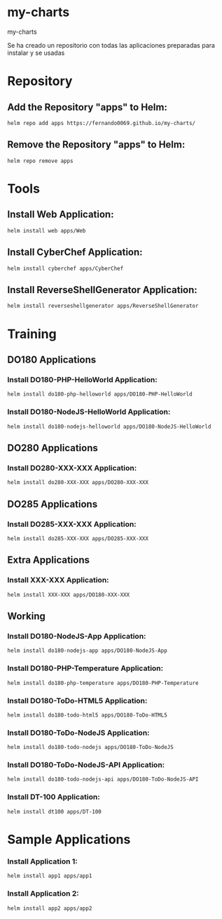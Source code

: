 # my-charts
my-charts

Se ha creado un repositorio con todas las aplicaciones preparadas para instalar y se usadas

# Repository
## Add the Repository "apps" to Helm:
```
helm repo add apps https://fernando0069.github.io/my-charts/
```

## Remove the Repository "apps" to Helm:
```
helm repo remove apps
```

# Tools
## Install Web Application:
```
helm install web apps/Web
```

## Install CyberChef Application:
```
helm install cyberchef apps/CyberChef
```

## Install ReverseShellGenerator Application:
```
helm install reverseshellgenerator apps/ReverseShellGenerator
```


# Training
## DO180 Applications
### Install DO180-PHP-HelloWorld Application:
```
helm install do180-php-helloworld apps/DO180-PHP-HelloWorld
```

### Install DO180-NodeJS-HelloWorld Application:
```
helm install do180-nodejs-helloworld apps/DO180-NodeJS-HelloWorld
```


## DO280 Applications
### Install DO280-XXX-XXX Application:
```
helm install do280-XXX-XXX apps/DO280-XXX-XXX
```

## DO285 Applications
### Install DO285-XXX-XXX Application:
```
helm install do285-XXX-XXX apps/DO285-XXX-XXX
```


## Extra Applications
### Install XXX-XXX Application:
```
helm install XXX-XXX apps/DO180-XXX-XXX
```








## Working
### Install DO180-NodeJS-App Application:
```
helm install do180-nodejs-app apps/DO180-NodeJS-App
```
### Install DO180-PHP-Temperature Application:
```
helm install do180-php-temperature apps/DO180-PHP-Temperature
```
### Install DO180-ToDo-HTML5 Application:
```
helm install do180-todo-html5 apps/DO180-ToDo-HTML5
```
### Install DO180-ToDo-NodeJS Application:
```
helm install do180-todo-nodejs apps/DO180-ToDo-NodeJS
```
### Install DO180-ToDo-NodeJS-API Application:
```
helm install do180-todo-nodejs-api apps/DO180-ToDo-NodeJS-API
```

### Install DT-100 Application:
```
helm install dt100 apps/DT-100
```



# Sample Applications
### Install Application 1:
```
helm install app1 apps/app1
```

### Install Application 2:
```
helm install app2 apps/app2
```